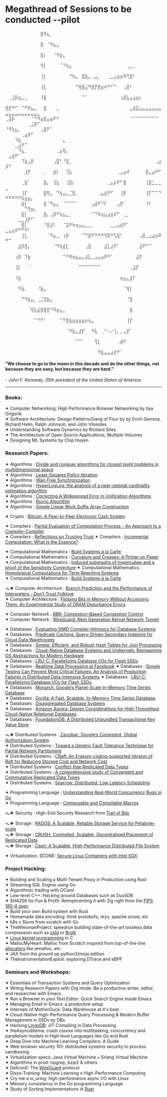# Megathread of Sessions to be conducted --pilot
⠀⠀⠀⠀⠀⠀⠀⠀⠀⠀⠀⣿⠿⣦⡀⠀⠀⠀⠀⠀⠀⠀⠀⠀⠀⠀⠀⠀⠀⠀⠀⠀⠀⠀⠀⠀⠀⠀⠀⠀⠀⠀⠀⠀⠀⠀⠀⠀⠀⠀⠀⠀⠀⠀⠀⠀⠀⠀⠀⠀
⠀⠀⠀⠀⠀⠀⠀⠀⠀⠀⠀⣿⠀⠈⠻⣦⣄⠀⠀⠀⠀⠀⠀⠀⠀⠀⠀⠀⠀⠀⠀⠀⠀⠀⠀⠀⠀⠀⠀⠀⠀⠀⠀⠀⠀⠀⠀⠀⠀⠀⠀⠀⠀⠀⠀⠀⠀⠀⠀⠀
⠀⠀⠀⠀⠀⠀⠀⠀⠀⠀⠀⣿⡆⠀⠀⠈⠻⣷⣄⠀⠀⠀⠀⠀⠀⠀⠀⠀⠀⠀⠀⠀⠀⠀⠀⠀⠀⠀⠀⠀⠀⠀⠀⠀⠀⠀⠀⠀⠀⠀⠀⠀⠀⠀⠀⠀⠀⠀⠀⠀
⠀⠀⠀⠀⠀⠀⠀⠀⠀⠀⠀⢻⡇⠀⠀⠀⠀⠈⠙⢷⣄⠀⠀⠀⠀⠀⠀⠀⠀⠀⠀⠀⠀⠀⠀⠀⠀⠀⢀⣀⡀⠀⠀⠀⠀⠀⠀⠀⠀⠀⠀⠀⠀⠀⠀⠀⠀⠀⠀⠀
⠀⠀⠀⠀⠀⠀⠀⠀⠀⠀⠀⢸⡇⠀⠀⠀⠀⠀⠀⠀⠙⢷⣄⠀⣿⣷⣄⢀⣤⡀⠀⠀⢀⣀⣤⣶⡶⠿⢛⣿⠃⠀⠀⠀⠀⠀⠀⠀⠀⠀⠀⠀⠀⠀⠀⠀⠀⠀⠀⠀
⠀⠀⠀⠀⠀⠀⠀⠀⠀⠀⠀⢸⣇⠀⠀⠀⠀⠀⠀⠀⠀⠀⠙⢿⣿⣬⠻⣿⡟⣿⣶⠾⠛⠋⠉⠀⠀⢠⣿⠃⠀⠀⠀⠀⠀⠀⠀⠀⠀⠀⠀⠀⠀⠀⠀⠀⠀⠀⠀⠀
⠀⢀⣸⡿⣶⣄⣀⠀⠀⠀⠀⠸⣿⠀⠀⠀⠀⠀⠀⠀⠀⠀⠀⠀⠉⠁⠀⠀⠀⠀⠀⠀⠀⠀⠀⠀⢰⣿⣧⣤⣴⣶⡆⠀⠀⠀⠀⠀⠀⠀⠀⠀⠀⠀⠀⠀⠀⠀⠀⠀
⢿⣟⠛⠋⠀⠉⠛⠿⣦⣄⠀⠀⣿⠀⠀⠀⣀⠀⠀⠀⠀⠀⠀⠀⠀⠀⠀⠀⠀⠀⠀⠀⠀⠀⠀⠀⠀⠀⠀⣠⣾⣯⣤⣤⣤⣤⣤⣤⣤⣤⣤⣤⣤⣤⣤⣤⣤⣤⣤⣄
⢀⣽⡷⠀⠀⠀⠀⠀⠈⠙⠻⣶⣿⣤⣶⠟⠋⠀⠀⠀⠀⠀⠀⠀⠀⠀⠀⠀⠀⠀⠀⠀⠀⠀⠀⠀⠀⠀⠀⠈⠉⠉⠉⠉⠉⠉⠉⠉⠀⠀⠀⠀⠀⠀⠀⠀⢀⣨⡿⠋
⠘⠻⢷⣦⡀⠀⠀⠀⠀⠀⠀⢠⣿⠟⠁⠀⠀⠀⠀⠀⠀⠀⠀⠀⠀⠀⠀⠀⠀⠀⠀⠀⠀⠀⠀⠀⠀⠀⠀⠀⠀⠀⠀⠀⠀⠀⠀⠀⠀⠀⠀⠀⠀⠀⢀⣴⡿⠋⠀⠀
⠀⠀⠀⠹⣷⠀⠀⠀⠀⠀⠀⠀⠀⠀⠀⠀⠀⠀⣄⠀⠀⠀⠀⠀⠀⠀⠀⠀⠀⠀⠀⠀⠀⠀⠀⠀⠀⠀⠀⠀⠀⠀⠀⠀⠀⠀⠀⠀⠀⠀⠀⠀⣀⣴⠟⠉⠀⠀⠀⠀
⠀⠀⠀⠀⠹⣧⡀⠀⠀⠀⠀⠀⠀⠀⠀⠀⢀⣴⢿⡄⠀⠀⠀⠀⠀⠀⠀⠀⠀⠀⠀⠀⠀⠀⠀⠀⠀⠀⠀⠀⠀⠀⠀⠀⠀⠀⠀⠀⠀⠀⣠⣾⠟⠁⠀⠀⠀⠀⠀⠀               
⠀⠀⠀⠀⠀⠹⣷⣠⡿⠀⠀⠀⠀⠀⠀⢠⣿⠃⠘⣿⡀⠀⠀⠀⠀⠀⠀⠀⠀⠀⠀⠀⠀⠀⠀⠀⠀⠀⠀⠀⠀⠀⠀⠀⠀⠀⠀⢀⣴⡾⠋⠀⠀⠀⠀⠀⠀⠀⠀⠀                                  
⠀⠀⠀⠀⠀⠀⣸⡟⠀⠀⠀⠀⡀⠀⠀⣾⡇⠀⠀⢹⣧⠀⠀⠀⠀⠀⠀⠀⠀⠀⠀⠀⠀⠀⠀⢀⣠⣴⠾⠀⠀⠀⠀⠀⣿⣄⣴⠟⠋⠀⠀⠀⠀⠀⠀⠀⠀⠀⠀⠀
⠀⠀⠀⠀⠀⢀⣿⠁⠀⠀⠀⠀⣿⡄⠀⢹⣧⠀⠀⢸⣿⡆⠀⠀⠀⠀⠀⠀⠀⠀⠀⠀⢀⣤⡶⠟⠋⣿⠀⠀⠀⠀⠀⠀⢸⣿⣁⣀⣀⣀⠀⠀⠀⠀⠀⠀⠀⠀⠀⠀
⠀⠀⠀⠀⠀⢸⡏⠀⠀⠀⠀⠀⣿⢿⣄⠀⠙⢷⣤⣄⣈⣿⡀⠀⠀⠀⠀⠀⠀⢀⣤⣾⠟⠋⠀⠀⢸⡿⠀⠀⠀⠀⠀⠀⢸⡏⠉⠉⠙⠛⠛⠛⠛⠛⠷⣶⣶⡄⠀⠀
⠀⠀⠀⠀⠀⣾⡇⠀⠀⠀⠀⠀⣿⠈⠻⣦⣄⠀⠈⠉⠉⠉⠁⠀⠀⠀⠀⣠⣾⠟⠙⠏⠀⠀⠀⣠⡿⠁⠀⠀⠀⠀⠀⠀⠸⠇⠀⠀⠀⠀⠀⠀⠀⠀⠀⠙⢻⣶⡄⠀                     
⠀⠀⠀⠀⠀⣿⡇⠀⠀⠀⠀⠀⣿⡄⢠⡿⠛⢷⣦⣄⡀⠀⠀⠀⠀⠀⠀⠉⠙⠿⢶⣦⣴⣶⠾⠋⠀⢀⡀⠀⠀⠀⠀⠀⠀⠀⠀⠀⠀⠀⠀⠀⠀⣀⣀⣸⡟⠋⠁⠀
⠀⠀⠀⠀⠀⣿⡇⠀⠀⠀⠀⠀⠘⣿⣼⠇⠀⠀⠈⣽⠟⠷⢶⣤⣤⣀⣀⡀⠀⠀⠀⠀⠀⣀⣀⣤⣾⠟⠁⠀⠀⠀⠀⠀⠀⠀⠀⠀⠀⣀⣤⣴⠾⠛⠛⠻⠃⠀⠀⠀
⠀⠀⠀⠀⠀⣸⣇⠀⠀⠀⠀⠀⠀⠈⠻⣦⣀⠀⢰⡿⠀⠀⠀⠀⠉⠙⣿⠟⠛⠛⠛⢻⡿⠛⢫⣿⠃⠀⠀⠀⠀⠀⢠⣿⣀⣠⣴⡶⠿⠛⠉⠀⠀⠀⠀⠀⠀⠀⠀⠀
⠀⠀⠀⠀⣼⡿⣿⡄⠀⠀⠀⠀⠀⠀⠀⠈⠻⢷⣾⣇⠀⠀⠀⠀⠀⢠⣿⠀⠀⠀⠀⣼⣇⣴⠟⠁⠀⠀⠀⠀⠀⠀⣼⠟⠋⠉⠀⠀⠀⠀⠀⠀⠀⠀⠀⠀⠀⠀⠀⠀
⠀⠀⠀⢰⡿⠀⠹⣷⠀⠀⠀⠀⠀⠀⠀⠀⠀⠀⠉⠛⠿⢶⣦⣤⣄⣼⣇⣀⣠⣤⣴⠿⠛⠁⠀⠀⠀⠀⠀⠀⠀⣼⡟⠀⠀⠀⠀⠀⠀⠀⠀⠀⠀⠀⠀⠀⠀⠀⠀⠀
⠀⠀⠀⢸⡇⠀⠀⠈⠀⠀⠀⠀⠀⠀⠀⠀⠀⠀⠀⠀⠀⠀⠀⠉⠉⠉⠉⠉⠉⠉⠀⠀⠀⠀⠀⠀⠀⠀⠀⢀⣼⡟⠀⠀⠀⠀⠀⠀⠀⠀⠀⠀⠀⠀⠀⠀⠀⠀⠀⠀
⠀⠀⠀⠸⣷⠀⠀⠀⠀⠀⠀⠀⠀⠀⠀⠀⠀⠀⠀⠀⠀⠀⠀⠀⠀⠀⠀⠀⠀⠀⠀⠀⠀⠀⠀⠀⢶⣦⣄⣾⠏⠀⠀⠀⠀⠀⠀⠀⠀⠀⠀⠀⠀⠀⠀⠀⠀⠀⠀⠀
⠀⠀⠀⠀⠻⣷⡀⠀⠀⠀⠘⣷⣄⠀⠀⠀⠀⠀⠀⠀⠀⠀⠀⠀⠀⠀⠀⠀⠀⠀⠀⠀⠀⠀⠀⠀⠀⠈⢿⡇⠀⠀⠀⠀⠀⠀⠀⠀⠀⠀⠀⠀⠀⠀⠀⠀⠀⠀⠀⠀
⠀⠀⠀⠀⠀⠙⠻⣷⣤⡀⢀⣈⣻⣷⣄⠀⠀⠀⠀⠀⠀⠀⠀⠀⠀⠀⠀⠀⠀⠀⠀⠀⠀⠀⠀⠀⠀⠀⠘⣿⠀⠀⠀⠀⠀⠀⠀⠀⠀⠀⠀⠀⠀⠀⠀⠀⠀⠀⠀⠀
⠀⠀⠀⠀⠀⠀⠀⠈⢿⣧⣮⣿⣿⣿⠙⠿⣶⣤⣀⠀⠀⠀⠀⠀⠀⠀⠀⠀⠀⠀⠀⠀⠀⠀⠀⠀⠀⠀⠀⣿⠀⠀⠀⠀⠀⠀⠀⠀⠀⠀⠀⠀⠀⠀⠀⠀⠀⠀⠀⠀
⠀⠀⠀⠀⠀⠀⠀⠀⠀⠉⠙⠛⠁⠀⠀⠀⠀⠉⠛⣿⣷⣶⣶⣶⣶⡶⢶⣄⠀⠀⠀⠀⠀⠀⠀⠀⠀⠀⢸⡟⠀⠀⠀⠀⠀⠀⠀⠀⠀⠀⠀⠀⠀⠀⠀⠀⠀⠀⠀⠀
⠀⠀⠀⠀⠀⠀⠀⠀⠀⠀⠀⠀⠀⠀⠀⠀⠀⠀⠀⠈⠻⣷⣄⣼⡟⠀⠀⠻⣧⠀⢀⠊⠢⠔⢱⡀⡀⣠⡿⠁⠀⠀⠀⠀⠀⠀⠀⠀⠀⠀⠀⠀⠀⠀⠀⠀⠀⠀⠀⠀
⠀⠀⠀⠀⠀⠀⠀⠀⠀⠀⠀⠀⠀⠀⠀⠀⠀⠀⠀⠀⠀⠀⠉⠉⠁⠀⠀⠀⢻⣇⠀⠀⠀⠀⠀⢀⣾⠟⠀⠀⠀⠀⠀⠀⠀⠀⠀⠀⠀⠀⠀⠀⠀⠀⠀⠀⠀⠀⠀⠀
⠀⠀⠀⠀⠀⠀⠀⠀⠀⠀⠀⠀⠀⠀⠀⠀⠀⠀⠀⠀⠀⠀⠀⠀⠀⠀⠀⠀⠀⠻⣷⣤⣤⣴⡾⠛⠁⠀⠀⠀⠀⠀
                      
#### “We choose to go to the moon in this decade and do the other things, not because they are easy, but because they are hard.”
*- John F. Kennedy, 35th president of the United States of America*⠀⠀

--------------------------------------------------------------------------------------------------------------------------------------------------------------------------------------------------------------------------------

### Books:
✦ Computer Networking: High Performance Browser Networking by Ilya Grigorik\
✦ Software Architecture: Design Patterns/Gang of Four by by Erich Gamma, Richard Helm, Ralph Johnson, and John Vlissides\
✦ Understanding Software Dynamics by Richard Sites\
✦ The Architecture of Open Source Applications, Multiple Volumes\
✦ Designing ML Systems by Chip Huyen

### Research Papers:
✦ Algorithms                  : [Divide and conquer algorithms for closest point problems in multidimensional space](http://euro.ecom.cmu.edu/people/faculty/mshamos/1976ShamosBentley.pdf)  
✦ Algorithms                  : [Least-Squares Policy Iteration](https://users.cs.duke.edu/~parr/jmlr03.pdf)\
✦ Algorithms                  : [Wait-Free Synchronization](https://cs.brown.edu/~mph/Herlihy91/p124-herlihy.pdf)\
✦ Algorithms                  : [HyperLogLog: the analysis of a near-optimal cardinality estimation algorithm](https://algo.inria.fr/flajolet/Publications/FlFuGaMe07.pdf)\
✦ Algorithms                  : [Correcting A Widespread Error in Unification Algorithms](https://norvig.com/unify-bug.pdf)\
✦ Algorithms                  : [Rsync Algorithm](https://www.andrew.cmu.edu/course/15-749/READINGS/required/cas/tridgell96.pdf)\
✦ Algorithms                  : [Simple Linear Work Suffix Array Construction](https://www.cs.cmu.edu/~guyb/paralg/papers/KarkkainenSanders03.pdf)


✦ Crypto                      : [Bitcoin: A Peer-to-Peer Electronic Cash System](https://bitcoin.org/bitcoin.pdf)

✦ Compilers                   : [Partial Evaluation of Computation Process - An Approach to a Compiler-Compiler](https://static.aminer.org/pdf/PDF/001/006/665/partial_evaluation_of_computation_process_an_approach_to_a_compiler.pdf)\
✦ Compilers                   : [Reflections on Trusting Trust](https://www.cs.cmu.edu/~rdriley/487/papers/Thompson_1984_ReflectionsonTrustingTrust.pdf)
✦ Compilers                   : [Incremental Computation: What Is the Essence?](https://arxiv.org/pdf/2312.07946)


✦ Computational Mathematics : [Build Systems à la Carte](https://www.microsoft.com/en-us/research/uploads/prod/2018/03/build-systems.pdf)\
✦ Computational Mathematics : [Curvature and Creases: A Primer on Paper](https://organicorigami.com/thrackle/class/hon394/papers/HuffmanCurvatureAndCreases.pdf)\
✦ Computational Mathematics : [Induced subgraphs of hypercubes and a proof of the Sensitivity Conjecture](http://www.math.emory.edu/~hhuan30/papers/sensitivity_1.pdf)
✦ Computational Mathematics : [Homological Computations for Term Rewriting Systems](http://math.univ-lyon1.fr/~malbos/Art/hcTRS.pdf)\
✦ Computational Mathematics :  [Build Systems à la Carte](https://www.microsoft.com/en-us/research/uploads/prod/2018/03/build-systems.pdf)


ᯓ★ Computer Architecture      : [Branch Prediction and the Performance of Interpreters - Don’t Trust Folklore](https://inria.hal.science/hal-01100647/document)\
✦ Computer Architecture       : [Flipping Bits in Memory Without Accessing Them: An Experimental Study of DRAM Disturbance Errors](http://users.ece.cmu.edu/~yoonguk/papers/kim-isca14.pdf)

✦ Computer Network            : [BBR: Congestion-Based Congestion Control](https://research.google/pubs/bbr-congestion-based-congestion-control/)\
✦ Computer Network            : [WireGuard: Next Generation Kernel Network Tunnel](https://www.wireguard.com/papers/wireguard.pdf)

✦ Databases                   : [Evaluating SIMD Compiler-Intrinsics for Database Systems](https://lawben.com/publication/autovec-db/)\
✦ Databases                   : [Predicate Caching: Query-Driven Secondary Indexing for Cloud Data Warehouses](https://assets.amazon.science/11/0e/3a9288554485b616fa0c99fe4067/predicate-caching-query-driven-secondary-indexing-for-cloud-data-warehouses.pdf)\
✦ Databases                   : [Simple, Efficient, and Robust Hash Tables for Join Processing](https://db.in.tum.de/~birler/papers/hashtable.pdf)\
✦ Databases                   : [Cloud-Native Database Systems and Unikernels: Reimagining OS Abstractions for Modern Hardware](https://dl.gi.de/server/api/core/bitstreams/9c8435ee-d478-4b0e-9e3f-94f39a9e7090/content)\
✦ Databases                   : [LRU-C: Parallelizing Database I/Os for Flash SSDs](https://dl.acm.org/doi/abs/10.14778/3598581.3598605)\
✦ Databases                   : [Realtime Data Processing at Facebook](https://research.facebook.com/file/2911431619185690/realtime_data_processing_at_facebook.pdf)
✦ Databases                   : [Simple Testing Can Prevent Most Critical Failures: An Analysis of Production Failures in Distributed Data-Intensive Systems](https://www.usenix.org/system/files/conference/osdi14/osdi14-paper-yuan.pdf)
✦ Databases                   : [LRU-C: Parallelizing Database I/Os for Flash SSDs](https://dl.acm.org/doi/abs/10.14778/3598581.3598605)\
✦ Databases                   : [Monarch: Google’s Planet-Scale In-Memory Time Series Database](https://storage.googleapis.com/pub-tools-public-publication-data/pdf/d84ab6c93881af998de877d0070a706de7bec6d8.pdf)\
✦ Databases                   : [Gorilla: A Fast, Scalable, In-Memory Time Series Database](https://www.vldb.org/pvldb/vol8/p1816-teller.pdf)\
✦ Databases                   : [Disaggregated Database Systems](https://www.cs.purdue.edu/homes/csjgwang/pubs/SIGMOD23_Tutorial_DisaggregatedDB.pdf)\
✦ Databases                   : [Amazon Aurora: Design Considerations for High Throughput Cloud-Native Relational Databases](https://pages.cs.wisc.edu/~yxy/cs764-f20/papers/aurora-sigmod-17.pdf)\
✦ Databases                   : [FoundationDB: A Distributed Unbundled Transactional Key Value Store](https://www.foundationdb.org/files/fdb-paper.pdf)




ᯓ★ Distributed Systems        : [Zanzibar: Google’s Consistent, Global Authorization System](https://research.google/pubs/pub48190/)\
✦ Distributed Systems         : [Toward a Generic Fault Tolerance Technique for Partial Network Partitioning](https://www.usenix.org/system/files/osdi20-alfatafta.pdf)\
✦ Distributed Systems         : [CRaft: An Erasure-coding-supported Version of Raft for Reducing Storage Cost and Network Cost](https://www.usenix.org/system/files/fast20-wang_zizhong.pdf)\
✦ Distributed Systems         : [Conflict-free Replicated Data Types](https://inria.hal.science/inria-00609399v1/document)\
✦ Distributed Systems         : [A comprehensive study of Convergent and Commutative Replicated Data Types](https://inria.hal.science/file/index/docid/555588/filename/techreport.pdf)\
✦ Distributed Systems         : [Sparrow: Distributed, Low Latency Scheduling](https://people.csail.mit.edu/matei/papers/2013/sosp_sparrow.pdf)



✦ Programming Language        : [Understanding Real-World Concurrency Bugs in Go](https://songlh.github.io/paper/go-study.pdf)\
✦ Programming Language        : [Composable and Compilable Macros](https://www-old.cs.utah.edu/plt/publications/macromod.pdf)

ᯓ★ Security                  : High-End Security Research from [Trail of Bits](https://github.com/trailofbits/publications)


ᯓ★ Storage                  : [RADOS: A Scalable, Reliable Storage Service for Petabyte-scale](https://ceph.com/assets/pdfs/weil-rados-pdsw07.pdf)\
ᯓ★ Storage                  : [CRUSH: Controlled, Scalable, Decentralized Placement of Replicated Data](https://ceph.com/assets/pdfs/weil-crush-sc06.pdf)\
ᯓ★ Storage                  : [Ceph: A Scalable, High-Performance Distributed File System](https://ceph.io/assets/pdfs/weil-ceph-osdi06.pdf)


✦ Virtualization: SCONE: [Secure Linux Containers with Intel SGX](https://www.usenix.org/system/files/conference/osdi16/osdi16-arnautov.pdf)


### Project Hacking:
✦ Building and Scaling a Multi-Tenant Proxy in Production using Rust\
✦ Streaming SQL Engine using Go\
✦ Algorithmic trading with OCaml\
✦ Low-level C++: Hacking around Databases such as DuckDB\
✦ SHA256 for Fun & Profit: Reimplmenting it with Zig right from the [FIPS 180-4 spec](http://nvlpubs.nist.gov/nistpubs/FIPS/NIST.FIPS.180-4.pdf)\
✦ Build your own Build system with Rust\
✦ Homemade data encoding: think protobufs, rkyv, apache arrow, etc\
✦ k8s x Slurm from scratch with Go\
✦ TheWiesmanProject: speedrun building state-of-the-art lossless data compression such as [zstd](https://github.com/facebook/zstd/blob/v1.5.5/doc/zstd_compression_format.md) or [Brotli](https://datatracker.ietf.org/doc/html/rfc7932)\
✦ [Linux kernel programming](https://sysprog21.github.io/lkmpg/) in C\
✦ MallocMyHeart: Malloc from Scratch inspired from top-of-the-line [allocators](https://www.microsoft.com/en-us/research/uploads/prod/2019/06/mimalloc-tr-v1.pdf) like jemalloc, etc\
✦ JAX from the ground up python3/mojo edition\
✦ TheInstrumentationExploit: exploring DTrace and eBPF 


### Seminars and Workshops:
✦ Essentials of Transaction Systems and Query Optimization\
✦ Writng Research Papers with Org mode: Be a productive writer, editor, and researcher with Emacs\
✦ Run a Browser in your Text Editor: Quick Search Engine inside Emacs\
✦ Managing Email in Emacs: a productive setup\
✦ Internals of MotherDuck: Data Warehouse at it's best\
✦ Cloud-Native High-Performance Query Processing & Modern Buffer Management in SSDs by DBs\
✦ Hacking [LingoDB](https://www.lingo-db.com/): JIT Compiling in Data Processing\
✦ theAsyncdillema: crash course into multitasking, concurrency and parallelism models in High level Languages like Go  and Rust\
✦ Deep Dive into Machine Learning Compilers: A Guide\
✦ Web browser security 101: distributed systems security to process sandboxing\
✦ Virtualization specs: Java Virtual Machine + Erlang Virtual Machine\
✦ Algorithms in prod: ripgrep, bzip2 & others\
✦ Defcon0: The [WireGuard](https://www.youtube.com/watch?v=88GyLoZbDNw) protocol\
✦ Disys-Training: Machine Learning x High-Performance Computing\
✦ Cry me a io_uring: high-performance async I/O with Linux\
✦ Memory consistency in the Go programming Language\
✦ Study of Sorting Implementations in [Rust](https://github.com/Voultapher/sort-research-rs)


